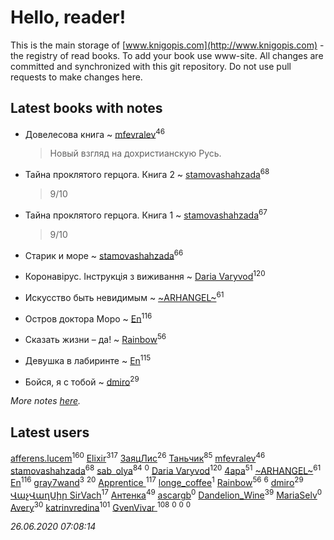 # Hello, reader!
This is the main storage of [www.knigopis.com](http://www.knigopis.com) - the registry of read books.
To add your book use www-site. All changes are committed and synchronized with this git repository.
Do not use pull requests to make changes here.


## Latest books with notes
* Довелесова книга ~ [mfevralev](users/140/140966150-vkontakte)<sup>46</sup>
    > Новый взгляд на дохристианскую Русь.

* Тайна проклятого герцога. Книга 2 ~ [stamovashahzada](users/310/310646815-vkontakte)<sup>68</sup>
    > 9/10

* Тайна проклятого герцога. Книга 1 ~ [stamovashahzada](users/310/310646815-vkontakte)<sup>67</sup>
    > 9/10

* Старик и море ~ [stamovashahzada](users/310/310646815-vkontakte)<sup>66</sup>

* Коронавірус. Інструкція з виживання ~ [Daria Varyvod](users/829/829893410524253-facebook)<sup>120</sup>

* Искусство быть невидимым ~ [~ARHANGEL~](users/642/64251996-vkontakte)<sup>61</sup>

* Остров доктора Моро ~ [En](users/333/333646551-vkontakte)<sup>116</sup>

* Сказать жизни – да! ~ [Rainbow](users/109/109787328219839805802-google)<sup>56</sup>

* Девушка в лабиринте ~ [En](users/333/333646551-vkontakte)<sup>115</sup>

* Бойся, я с тобой ~ [dmiro](users/571/5714115-vkontakte)<sup>29</sup>


_More notes [here](latest_books_with_notes.md)._


## Latest users
[afferens.lucem](users/196/196071655-vkontakte)<sup>160</sup> 
[Elixir](users/115/115826717712507836033-google)<sup>317</sup> 
[ЗаяцЛис](users/112/112388384595246311466-google)<sup>26</sup> 
[Таньчик](users/209/2096581563762610-facebook)<sup>85</sup> 
[mfevralev](users/140/140966150-vkontakte)<sup>46</sup> 
[stamovashahzada](users/310/310646815-vkontakte)<sup>68</sup> 
[sab_olya](users/139/139338401-vkontakte)<sup>84</sup> 
[](users/241/2417202-vkontakte)<sup>0</sup> 
[Daria Varyvod](users/829/829893410524253-facebook)<sup>120</sup> 
[4apa](users/117/117392596378069249667-google)<sup>51</sup> 
[~ARHANGEL~](users/642/64251996-vkontakte)<sup>61</sup> 
[En](users/333/333646551-vkontakte)<sup>116</sup> 
[gray7wand](users/110/110080946273609412257-google)<sup>3</sup> 
[](users/153/1537586159620888-facebook)<sup>20</sup> 
[Apprentice ](users/528/52821952-vkontakte)<sup>117</sup> 
[longe_coffee](users/369/369557556-vkontakte)<sup>1</sup> 
[Rainbow](users/109/109787328219839805802-google)<sup>56</sup> 
[](users/104/104731829794763834502-google)<sup>6</sup> 
[dmiro](users/571/5714115-vkontakte)<sup>29</sup> 
[ՎաչՎաղՍիր SirVach](users/113/1130000004300166-yandex)<sup>17</sup> 
[Антенка](users/118/118158645037334943900-google)<sup>49</sup> 
[ascargb](users/101/10125314-vkontakte)<sup>0</sup> 
[Dandelion_Wine](users/586/58602788-vkontakte)<sup>39</sup> 
[MariaSelv](users/111/111954412181372496903-google)<sup>0</sup> 
[Avery](users/567/56734832-yandex)<sup>30</sup> 
[katrinvredina](users/233/2336755-vkontakte)<sup>101</sup> 
[GvenVivar ](users/158/158266434925901-facebook)<sup>108</sup> 
[](users/182/18276342038-instagram)<sup>0</sup> 
[](users/102/102300366193989005728-google)<sup>0</sup> 
[](users/831/8317925041-instagram)<sup>0</sup> 


_26.06.2020 07:08:14_
